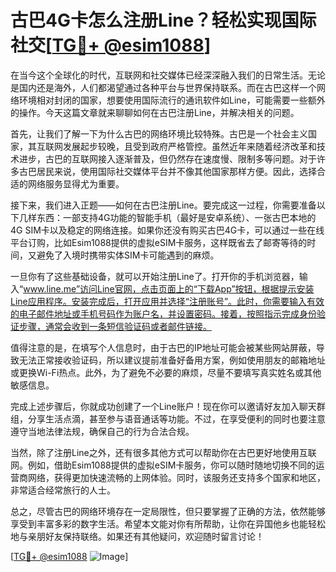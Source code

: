 # 古巴4G卡怎么注册Line？轻松实现国际社交[[TG💪+ @esim1088](https://t.me/s/esim1088)]

在当今这个全球化的时代，互联网和社交媒体已经深深融入我们的日常生活。无论是国内还是海外，人们都渴望通过各种平台与世界保持联系。而在古巴这样一个网络环境相对封闭的国家，想要使用国际流行的通讯软件如Line，可能需要一些额外的操作。今天这篇文章就来聊聊如何在古巴注册Line，并解决相关的问题。

首先，让我们了解一下为什么古巴的网络环境比较特殊。古巴是一个社会主义国家，其互联网发展起步较晚，且受到政府严格管控。虽然近年来随着经济改革和技术进步，古巴的互联网接入逐渐普及，但仍然存在速度慢、限制多等问题。对于许多古巴居民来说，使用国际社交媒体平台并不像其他国家那样方便。因此，选择合适的网络服务显得尤为重要。

接下来，我们进入正题——如何在古巴注册Line。要完成这一过程，你需要准备以下几样东西：一部支持4G功能的智能手机（最好是安卓系统）、一张古巴本地的4G SIM卡以及稳定的网络连接。如果你还没有购买古巴4G卡，可以通过一些在线平台订购，比如Esim1088提供的虚拟eSIM卡服务，这样既省去了邮寄等待的时间，又避免了入境时携带实体SIM卡可能遇到的麻烦。

一旦你有了这些基础设备，就可以开始注册Line了。打开你的手机浏览器，输入“www.line.me”访问Line官网，点击页面上的“下载App”按钮，根据提示安装Line应用程序。安装完成后，打开应用并选择“注册账号”。此时，你需要输入有效的电子邮件地址或手机号码作为账户名，并设置密码。接着，按照指示完成身份验证步骤，通常会收到一条短信验证码或者邮件链接。

值得注意的是，在填写个人信息时，由于古巴的IP地址可能会被某些网站屏蔽，导致无法正常接收验证码，所以建议提前准备好备用方案，例如使用朋友的邮箱地址或更换Wi-Fi热点。此外，为了避免不必要的麻烦，尽量不要填写真实姓名或其他敏感信息。

完成上述步骤后，你就成功创建了一个Line账户！现在你可以邀请好友加入聊天群组，分享生活点滴，甚至参与语音通话等功能。不过，在享受便利的同时也要注意遵守当地法律法规，确保自己的行为合法合规。

当然，除了注册Line之外，还有很多其他方式可以帮助你在古巴更好地使用互联网。例如，借助Esim1088提供的虚拟eSIM卡服务，你可以随时随地切换不同的运营商网络，获得更加快速流畅的上网体验。同时，该服务还支持多个国家和地区，非常适合经常旅行的人士。

总之，尽管古巴的网络环境存在一定局限性，但只要掌握了正确的方法，依然能够享受到丰富多彩的数字生活。希望本文能对你有所帮助，让你在异国他乡也能轻松地与亲朋好友保持联络。如果还有其他疑问，欢迎随时留言讨论！

[[TG💪+ @esim1088](https://t.me/s/esim1088) ![Image](https://i.postimg.cc/4NQfJmqS/Snipaste-2025-05-13-00-14-12.png)]
